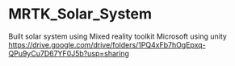 # MRTK_Solar_System
Built solar system using Mixed reality toolkit Microsoft using unity
https://drive.google.com/drive/folders/1PQ4xFb7hOgEpxq-QPu9yCu7D67YF0J5b?usp=sharing 
